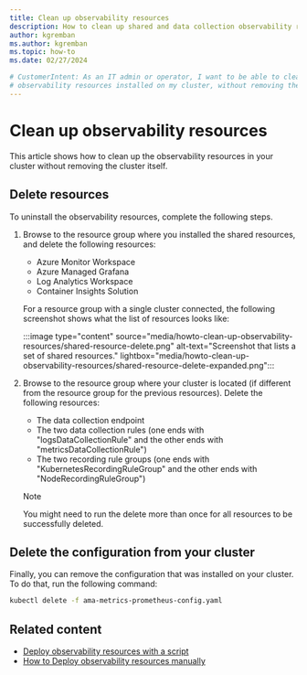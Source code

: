 ```yaml
---
title: Clean up observability resources
description: How to clean up shared and data collection observability resources from an existing installation in Azure IoT Operations.
author: kgremban
ms.author: kgremban
ms.topic: how-to
ms.date: 02/27/2024

# CustomerIntent: As an IT admin or operator, I want to be able to clean up and remove
# observability resources installed on my cluster, without removing the cluster. 
---
```


# Clean up observability resources
This article shows how to clean up the observability resources in your cluster without removing the cluster itself. 

## Delete resources

To uninstall the observability resources, complete the following steps.

1. Browse to the resource group where you installed the shared resources, and delete the following resources:

    - Azure Monitor Workspace
    - Azure Managed Grafana
    - Log Analytics Workspace
    - Container Insights Solution

    For a resource group with a single cluster connected, the following screenshot shows what the list of resources looks like:
    
    :::image type="content" source="media/howto-clean-up-observability-resources/shared-resource-delete.png" alt-text="Screenshot that lists a set of shared resources."  lightbox="media/howto-clean-up-observability-resources/shared-resource-delete-expanded.png":::

1. Browse to the resource group where your cluster is located (if different from the resource group for the previous resources). Delete the following resources: 

    - The data collection endpoint
    - The two data collection rules (one ends with "logsDataCollectionRule" and the other ends with "metricsDataCollectionRule")
    - The two recording rule groups (one ends with "KubernetesRecordingRuleGroup" and the other ends with "NodeRecordingRuleGroup")

    > [!NOTE]  
    > You might need to run the delete more than once for all resources to be successfully deleted. 

## Delete the configuration from your cluster

Finally, you can remove the configuration that was installed on your cluster. To do that, run the following command:

```bash
kubectl delete -f ama-metrics-prometheus-config.yaml
```

## Related content

- [Deploy observability resources with a script](howto-configure-observability.md)
- [How to Deploy observability resources manually](howto-configure-observability-manual.md)